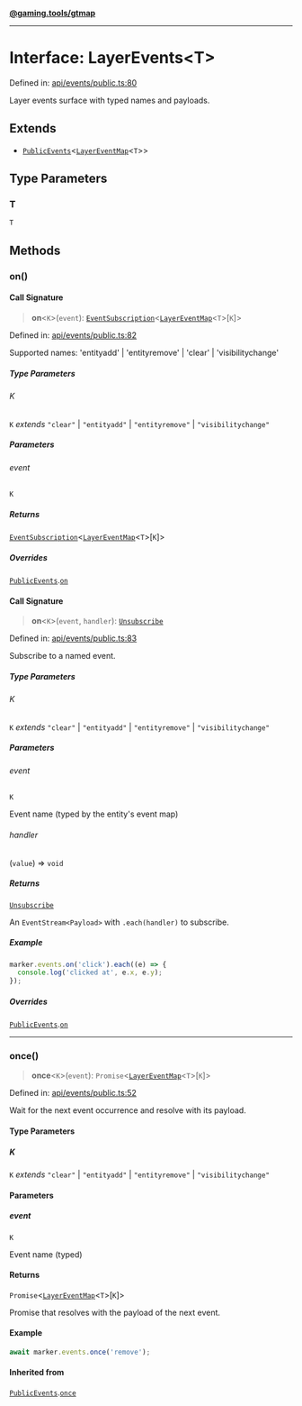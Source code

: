 [**@gaming.tools/gtmap**](README.md)

***

# Interface: LayerEvents\<T\>

Defined in: [api/events/public.ts:80](https://github.com/gamingtools/gt-map/blob/456675b84d19e7c9d557294c3b19a4bb0dcd9d51/packages/gtmap/src/api/events/public.ts#L80)

Layer events surface with typed names and payloads.

## Extends

- [`PublicEvents`](Interface.PublicEvents.md)\<[`LayerEventMap`](Interface.LayerEventMap.md)\<`T`\>\>

## Type Parameters

### T

`T`

## Methods

### on()

#### Call Signature

> **on**\<`K`\>(`event`): [`EventSubscription`](Interface.EventSubscription.md)\<[`LayerEventMap`](Interface.LayerEventMap.md)\<`T`\>\[`K`\]\>

Defined in: [api/events/public.ts:82](https://github.com/gamingtools/gt-map/blob/456675b84d19e7c9d557294c3b19a4bb0dcd9d51/packages/gtmap/src/api/events/public.ts#L82)

Supported names: 'entityadd' | 'entityremove' | 'clear' | 'visibilitychange'

##### Type Parameters

###### K

`K` *extends* `"clear"` \| `"entityadd"` \| `"entityremove"` \| `"visibilitychange"`

##### Parameters

###### event

`K`

##### Returns

[`EventSubscription`](Interface.EventSubscription.md)\<[`LayerEventMap`](Interface.LayerEventMap.md)\<`T`\>\[`K`\]\>

##### Overrides

[`PublicEvents`](Interface.PublicEvents.md).[`on`](Interface.PublicEvents.md#on)

#### Call Signature

> **on**\<`K`\>(`event`, `handler`): [`Unsubscribe`](TypeAlias.Unsubscribe.md)

Defined in: [api/events/public.ts:83](https://github.com/gamingtools/gt-map/blob/456675b84d19e7c9d557294c3b19a4bb0dcd9d51/packages/gtmap/src/api/events/public.ts#L83)

Subscribe to a named event.

##### Type Parameters

###### K

`K` *extends* `"clear"` \| `"entityadd"` \| `"entityremove"` \| `"visibilitychange"`

##### Parameters

###### event

`K`

Event name (typed by the entity's event map)

###### handler

(`value`) => `void`

##### Returns

[`Unsubscribe`](TypeAlias.Unsubscribe.md)

An `EventStream<Payload>` with `.each(handler)` to subscribe.

##### Example

```ts
marker.events.on('click').each((e) => {
  console.log('clicked at', e.x, e.y);
});
```

##### Overrides

[`PublicEvents`](Interface.PublicEvents.md).[`on`](Interface.PublicEvents.md#on)

***

### once()

> **once**\<`K`\>(`event`): `Promise`\<[`LayerEventMap`](Interface.LayerEventMap.md)\<`T`\>\[`K`\]\>

Defined in: [api/events/public.ts:52](https://github.com/gamingtools/gt-map/blob/456675b84d19e7c9d557294c3b19a4bb0dcd9d51/packages/gtmap/src/api/events/public.ts#L52)

Wait for the next event occurrence and resolve with its payload.

#### Type Parameters

##### K

`K` *extends* `"clear"` \| `"entityadd"` \| `"entityremove"` \| `"visibilitychange"`

#### Parameters

##### event

`K`

Event name (typed)

#### Returns

`Promise`\<[`LayerEventMap`](Interface.LayerEventMap.md)\<`T`\>\[`K`\]\>

Promise that resolves with the payload of the next event.

#### Example

```ts
await marker.events.once('remove');
```

#### Inherited from

[`PublicEvents`](Interface.PublicEvents.md).[`once`](Interface.PublicEvents.md#once)
